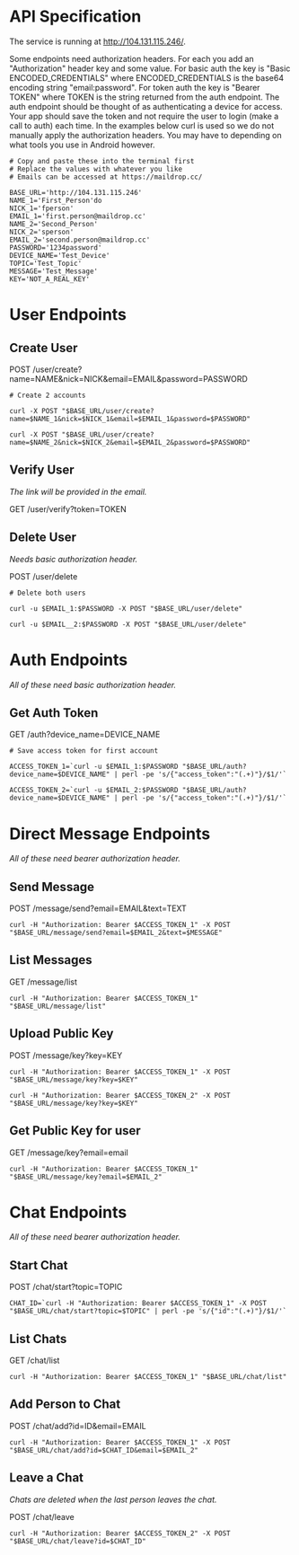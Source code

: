 # API Specification

The service is running at <http://104.131.115.246/>.

Some endpoints need authorization headers. For each you add an "Authorization" header key and some value. For basic auth the key is "Basic ENCODED_CREDENTIALS" where ENCODED_CREDENTIALS is the base64 encoding string "email:password". For token auth the key is "Bearer TOKEN" where TOKEN is the string returned from the auth endpoint. The auth endpoint should be thought of as authenticating a device for access. Your app should save the token and not require the user to login (make a call to auth) each time. In the examples below curl is used so we do not manually apply the authorization headers. You may have to depending on what tools you use in Android however.

```
# Copy and paste these into the terminal first
# Replace the values with whatever you like
# Emails can be accessed at https://maildrop.cc/

BASE_URL='http://104.131.115.246'
NAME_1='First_Person'do
NICK_1='fperson'
EMAIL_1='first.person@maildrop.cc'
NAME_2='Second_Person'
NICK_2='sperson'
EMAIL_2='second.person@maildrop.cc'
PASSWORD='1234password'
DEVICE_NAME='Test_Device'
TOPIC='Test_Topic'
MESSAGE='Test_Message'
KEY='NOT_A_REAL_KEY'
```

# User Endpoints

## Create User

POST /user/create?name=NAME&nick=NICK&email=EMAIL&password=PASSWORD

```
# Create 2 accounts

curl -X POST "$BASE_URL/user/create?name=$NAME_1&nick=$NICK_1&email=$EMAIL_1&password=$PASSWORD"

curl -X POST "$BASE_URL/user/create?name=$NAME_2&nick=$NICK_2&email=$EMAIL_2&password=$PASSWORD"
```

## Verify User
*The link will be provided in the email.*

GET /user/verify?token=TOKEN

## Delete User
*Needs basic authorization header.*

POST /user/delete

```
# Delete both users

curl -u $EMAIL_1:$PASSWORD -X POST "$BASE_URL/user/delete"

curl -u $EMAIL__2:$PASSWORD -X POST "$BASE_URL/user/delete"
```

# Auth Endpoints
*All of these need basic authorization header.*

## Get Auth Token

GET /auth?device_name=DEVICE_NAME

```
# Save access token for first account

ACCESS_TOKEN_1=`curl -u $EMAIL_1:$PASSWORD "$BASE_URL/auth?device_name=$DEVICE_NAME" | perl -pe 's/{"access_token":"(.+)"}/$1/'`

ACCESS_TOKEN_2=`curl -u $EMAIL_2:$PASSWORD "$BASE_URL/auth?device_name=$DEVICE_NAME" | perl -pe 's/{"access_token":"(.+)"}/$1/'`
```

# Direct Message Endpoints
*All of these need bearer authorization header.*

## Send Message
POST /message/send?email=EMAIL&text=TEXT

```
curl -H "Authorization: Bearer $ACCESS_TOKEN_1" -X POST "$BASE_URL/message/send?email=$EMAIL_2&text=$MESSAGE"
```

## List Messages
GET /message/list

```
curl -H "Authorization: Bearer $ACCESS_TOKEN_1" "$BASE_URL/message/list"
```

## Upload Public Key
POST /message/key?key=KEY

```
curl -H "Authorization: Bearer $ACCESS_TOKEN_1" -X POST "$BASE_URL/message/key?key=$KEY"

curl -H "Authorization: Bearer $ACCESS_TOKEN_2" -X POST "$BASE_URL/message/key?key=$KEY"
```

## Get Public Key for user
GET /message/key?email=email

```
curl -H "Authorization: Bearer $ACCESS_TOKEN_1" "$BASE_URL/message/key?email=$EMAIL_2"
```

# Chat Endpoints
*All of these need bearer authorization header.*

## Start Chat

POST /chat/start?topic=TOPIC

```
CHAT_ID=`curl -H "Authorization: Bearer $ACCESS_TOKEN_1" -X POST "$BASE_URL/chat/start?topic=$TOPIC" | perl -pe 's/{"id":"(.+)"}/$1/'`
```

## List Chats
GET /chat/list

```
curl -H "Authorization: Bearer $ACCESS_TOKEN_1" "$BASE_URL/chat/list"
```

## Add Person to Chat

POST /chat/add?id=ID&email=EMAIL

```
curl -H "Authorization: Bearer $ACCESS_TOKEN_1" -X POST "$BASE_URL/chat/add?id=$CHAT_ID&email=$EMAIL_2"
```

## Leave a Chat
*Chats are deleted when the last person leaves the chat.*

POST /chat/leave

```
curl -H "Authorization: Bearer $ACCESS_TOKEN_2" -X POST "$BASE_URL/chat/leave?id=$CHAT_ID"
```
